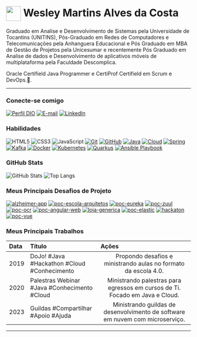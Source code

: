 <h1>
    <a href="https://www.dio.me/">
     <img align="center" width="40px" src="https://cdn-icons-png.flaticon.com/512/6357/6357632.png"></a>
    <span> Wesley Martins Alves da Costa</span>
</h1>

Graduado em Analise e Desenvolvimento de Sistemas pela Universidade de Tocantins (UNITINS), Pós-Graduado em Redes de Computadores e Telecomunicações pela Anhanguera Educacional e Pós Graduado em MBA de Gestão de Projetos pela Unicesumar e recentemente Pós Graduado em Analise de dados e Desenvolvimento de aplicativos móveis de multiplataforma pela Faculdade Descomplica.

Oracle Certifield Java Programmer e CertiProf Certifield em Scrum e DevOps.🚀.

---

### Conecte-se comigo

[![Perfil DIO](https://img.shields.io/badge/-Meu%20Perfil%20na%20DIO-30A3DC?style=for-the-badge)](https://dio.me/users/wmacibnc)
[![E-mail](https://img.shields.io/badge/-Email-000?style=for-the-badge&logo=microsoft-outlook&logoColor=E94D5F)](mailto:wmacibnc@gmail.com)
[![LinkedIn](https://img.shields.io/badge/-LinkedIn-000?style=for-the-badge&logo=linkedin&logoColor=30A3DC)](https://www.linkedin.com/in/wesley-martins-alves-da-costa/)

### Habilidades

![HTML5](https://img.shields.io/badge/HTML-000?style=for-the-badge&logo=html5&logoColor=30A3DC)
![CSS3](https://img.shields.io/badge/CSS3-000?style=for-the-badge&logo=css3&logoColor=E94D5F)
![JavaScript](https://img.shields.io/badge/JavaScript-000?style=for-the-badge&logo=javascript&logoColor=30A3DC)
[![Git](https://img.shields.io/badge/Git-000?style=for-the-badge&logo=git&logoColor=E94D5F)](https://git-scm.com/doc)
[![GitHub](https://img.shields.io/badge/GitHub-000?style=for-the-badge&logo=github&logoColor=30A3DC)](https://docs.github.com/)
[![Java](https://img.shields.io/badge/Oracle-000?style=for-the-badge&logo=oracle&logoColor=30A3DC)](https://docs.oracle.com/en/java/)
[![Cloud](https://img.shields.io/badge/Cloud-000?style=for-the-badge&logo=owncloud&logoColor=30A3DC)](https://docs.oracle.com/en/cloud/get-started/index.html)
[![Spring](https://img.shields.io/badge/Spring-000?style=for-the-badge&logo=spring&logoColor=30A3DC)](https://springdoc.org/)
[![Kafka](https://img.shields.io/badge/Kafka-000?style=for-the-badge&logo=apachekafka&logoColor=30A3DC)](https://kafka.apache.org/documentation/)
[![Docker](https://img.shields.io/badge/Docker-000?style=for-the-badge&logo=docker&logoColor=30A3DC)](https://docs.docker.com/)
[![Kubernetes](https://img.shields.io/badge/K8s-000?style=for-the-badge&logo=kubernetes&logoColor=30A3DC)](https://kubernetes.io/docs/home/)
[![Quarkus](https://img.shields.io/badge/Quarkus-000?style=for-the-badge&logo=quarkus&logoColor=30A3DC)](https://pt.quarkus.io/guides/container-image)
[![Ansible Playbook](https://img.shields.io/badge/Ansible-000?style=for-the-badge&logo=ansible&logoColor=30A3DC)](https://docs.ansible.com/)

### GitHub Stats

![GitHub Stats](https://github-readme-stats.vercel.app/api?username=WMACIBNC&theme=transparent&bg_color=000&border_color=30A3DC&show_icons=true&icon_color=30A3DC&title_color=E94D5F&text_color=FFF)
![Top Langs](https://github-readme-stats-git-masterrstaa-rickstaa.vercel.app/api/top-langs/?username=WMACIBNC&layout=compact&bg_color=000&border_color=30A3DC&title_color=E94D5F&text_color=FFF)

### Meus Principais Desafios de Projeto
  
[![alzheimer-app](https://github-readme-stats.vercel.app/api/pin/?username=wmacibnc&repo=alzheimer-app&bg_color=000&border_color=30A3DC&show_icons=true&icon_color=30A3DC&title_color=E94D5F&text_color=FFF)](https://github.com/wmacibnc/alzheimer-app)
[![poc-escola-arquitetos](https://github-readme-stats.vercel.app/api/pin/?username=wmacibnc&repo=poc-escola-arquitetos&bg_color=000&border_color=30A3DC&show_icons=true&icon_color=30A3DC&title_color=E94D5F&text_color=FFF)](https://github.com/wmacibnc/poc-escola-arquitetos)
[![poc-eureka](https://github-readme-stats.vercel.app/api/pin/?username=wmacibnc&repo=poc-eureka&bg_color=000&border_color=30A3DC&show_icons=true&icon_color=30A3DC&title_color=E94D5F&text_color=FFF)](https://github.com/wmacibnc/poc-eureka)
[![poc-zuul](https://github-readme-stats.vercel.app/api/pin/?username=wmacibnc&repo=poc-zuul&bg_color=000&border_color=30A3DC&show_icons=true&icon_color=30A3DC&title_color=E94D5F&text_color=FFF)](https://github.com/wmacibnc/poc-zuul)
[![poc-ocr](https://github-readme-stats.vercel.app/api/pin/?username=wmacibnc&repo=poc-ocr&bg_color=000&border_color=30A3DC&show_icons=true&icon_color=30A3DC&title_color=E94D5F&text_color=FFF)](https://github.com/wmacibnc/poc-ocr)
[![poc-angular-web](https://github-readme-stats.vercel.app/api/pin/?username=wmacibnc&repo=poc-angular-web&bg_color=000&border_color=30A3DC&show_icons=true&icon_color=30A3DC&title_color=E94D5F&text_color=FFF)](https://github.com/wmacibnc/poc-angular-web)
[![loja-generica](https://github-readme-stats.vercel.app/api/pin/?username=wmacibnc&repo=loja-generica&bg_color=000&border_color=30A3DC&show_icons=true&icon_color=30A3DC&title_color=E94D5F&text_color=FFF)](https://github.com/wmacibnc/loja-generica)
[![poc-elastic](https://github-readme-stats.vercel.app/api/pin/?username=wmacibnc&repo=poc-elastic&bg_color=000&border_color=30A3DC&show_icons=true&icon_color=30A3DC&title_color=E94D5F&text_color=FFF)](https://github.com/wmacibnc/poc-elastic)
[![hackaton](https://github-readme-stats.vercel.app/api/pin/?username=wmacibnc&repo=hackaton&bg_color=000&border_color=30A3DC&show_icons=true&icon_color=30A3DC&title_color=E94D5F&text_color=FFF)](https://github.com/wmacibnc/hackaton)
[![poc-vue](https://github-readme-stats.vercel.app/api/pin/?username=wmacibnc&repo=poc-vue&bg_color=000&border_color=30A3DC&show_icons=true&icon_color=30A3DC&title_color=E94D5F&text_color=FFF)](https://github.com/wmacibnc/poc-vue)

### Meus Principais Trabalhos

<table>
  <thead>
    <tr align="left">
      <th>Data</th>
      <th>Título</th>
      <th>Ações</th>
    </tr>
  </thead>
  <tbody align="left">
    <tr>
      <td>2019</td>
      <td>DoJo! #Java #Hackathon #Cloud #Conhecimento</td>
      <td align="center">
        Propondo desafios e ministrando aulas no formato da escola 4.0. 
      </td>
    </tr>
    <tr>
      <td>2020</td>
      <td>Palestras Webinar #Java #Conhecimento #Cloud</td>
      <td align="center">
        Ministrando palestras para egressos em cursos de Ti. Focado em Java e Cloud.
      </td>
    </tr>
    <tr>
      <td>2023</td>
      <td>Guildas #Compartilhar #Apoio #Ajuda</td>
      <td align="center">
        Ministrando guildas de desenvolvimento de software em nuvem com microserviço.
      </td>    
    </tr>
  </tbody>
  <tfoot></tfoot>
</table>

---
